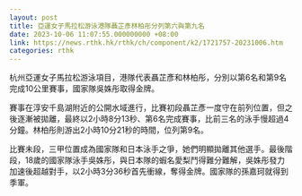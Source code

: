 ```yaml
---
layout: post
title: 亞運女子馬拉松游泳港隊聶芷彥林柏彤分列第六與第九名
date: 2023-10-06 11:07:55.000000000 +08:00
link: https://news.rthk.hk/rthk/ch/component/k2/1721757-20231006.htm
categories: rthk
---
```


杭州亞運女子馬拉松游泳項目，港隊代表聶芷彥和林柏彤，分別以第6名和第9名完成10公里賽事，國家隊吳姝彤取得金牌。

賽事在淳安千島湖附近的公開水域進行，比賽初段聶芷彥一度守在前列位置，但之後逐漸被拋離，最終以2小時8分13秒、第6名完成賽事，比前三名的泳手慢超過4分鐘。林柏彤則游出2小時10分21秒的時間，位列第9名。

比賽未段，三甲位置成為國家隊和日本泳手之爭，她們明顯拋離其他選手。最後階段，18歲的國家隊泳手吳姝彤，與日本隊的蝦名愛梨鬥得難分難解，吳姝彤發力加速後超越對手，以2小時3分36秒首先衝線，奪得金牌。國家隊的孫嘉珂就得到季軍。
